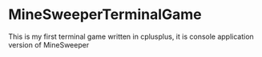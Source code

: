 # MineSweeperTerminalGame
This is my first terminal game written in cplusplus, it is console application version of MineSweeper
